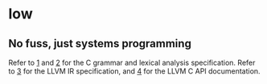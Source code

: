 # low
## No fuss, just systems programming

Refer to [1] and [2] for the C grammar and lexical analysis specification. Refer to [3] for the LLVM IR specification, and [4] for the LLVM C API documentation.

[1]: http://www.quut.com/c/ANSI-C-grammar-y-2011.html
[2]: http://www.quut.com/c/ANSI-C-grammar-l-2011.html
[3]: http://llvm.org/docs/LangRef.html
[4]: http://llvm.org/doxygen/
